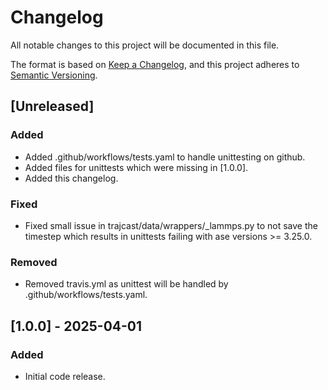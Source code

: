 # Changelog

All notable changes to this project will be documented in this file.

The format is based on [Keep a Changelog](https://keepachangelog.com/en/1.1.0/),
and this project adheres to [Semantic Versioning](https://semver.org/spec/v2.0.0.html).

## [Unreleased]
### Added
- Added .github/workflows/tests.yaml to handle unittesting on github.
- Added files for unittests which were missing in [1.0.0].
- Added this changelog.

### Fixed
- Fixed small issue in trajcast/data/wrappers/_lammps.py to not save the timestep which results in unittests failing with ase versions >= 3.25.0.

### Removed
- Removed travis.yml as unittest will be handled by .github/workflows/tests.yaml.

## [1.0.0] - 2025-04-01

### Added
- Initial code release. 